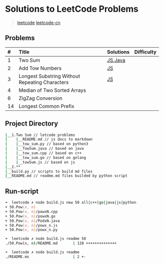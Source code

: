 # Solutions to LeetCode Problems

> [leetcode](https://leetcode.com)
> [leetcode-cn](https://leetcode-cn.com)

## Problems

\# | Title | Solutions | Difficulty
:-- | :-------- | :-- | :----: |
1|Two Sum|[JS](/js/src/two-sum.js),[Java](/java/src/TwoSum.java) |
2 | Add Tow Numbers |[JS](./2.Add&#32;Tow&#32;Numbers/add_tow_numbers.py)|
3 | Longest Substring Without Repeating Characters | [JS](./3.Longest&#32;Substring&#32;Without&#32;Repeating&#32;Characters/index.js) |
4 | Median of Two Sorted Arrays ||
6|ZigZag Conversion|
14|Longest Common Prefix|

## Project Directory

```bash
|__1.Two Sum // letcode problems
|    |__README.md // js docs to markdown
|    |__tow_sum.py // based on python3
|    |__TowSum.java // based on java
|    |__tow_sum.cpp // based on c++
|    |__tow_sum.go // based on golang
|    |__towSum.js // based on js
|__2.**
|__build.py // scripts to build md files
|__README.md // readme.md files builded by python script
```

## Run-script

```zsh
➜  leetcode ✗ node build.js new 50 all|c++|go|java|js|python
+ 50.Pow(x, n)
+ 50.Pow(x, n)/powxN.cpp
+ 50.Pow(x, n)/powxN.go
+ 50.Pow(x, n)/PodxN.java
+ 50.Pow(x, n)/powx_n.js
+ 50.Pow(x, n)/powx_n.py

➜  leetcode ✗ node build.js readme 50
./50.Pow(x, n)/README.md       | 128 ++++++++++++++

➜  leetcode ✗ node build.js readme
./README.ms                    | 2 +-
```